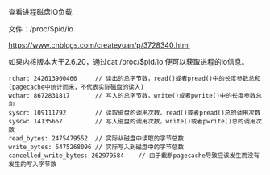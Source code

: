 查看进程磁盘IO负载

文件：/proc/$pid/io

https://www.cnblogs.com/createyuan/p/3728340.html

如果内核版本大于2.6.20，通过cat /proc/$pid/io 便可以获取进程的io信息。

```
rchar: 242613900466     // 读出的总字节数，read()或者pread()中的长度参数总和(pagecache中统计而来，不代表实际磁盘的读入)
wchar: 8672831817       // 写入的总字节数，write()或者pwrite()中的长度参数总和
syscr: 109111792        // 读取磁盘的调用次数，read()或者pread()总的调用次数
syscw: 14135667         // 写入磁盘的调用次数，write()或者pwrite()总的调用次数
read_bytes: 2475479552  // 实际从磁盘中读取的字节总数
write_bytes: 6475268096 // 实际写入到磁盘中的字节总数
cancelled_write_bytes: 262979584    // 由于截断pagecache导致应该发生而没有发生的写入字节数
```


